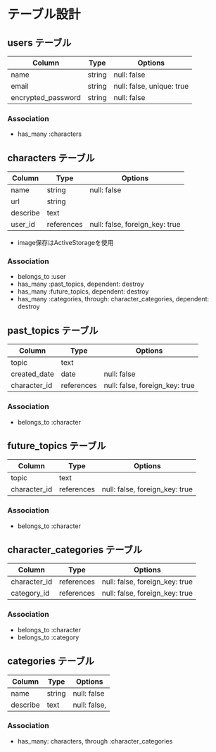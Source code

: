 # テーブル設計

## users テーブル

| Column             | Type   | Options                   |
| ------------------ | ------ | ------------------------- |
| name               | string | null: false               |
| email              | string | null: false, unique: true |
| encrypted_password | string | null: false               |

### Association

- has_many :characters

## characters テーブル

| Column   | Type       | Options                        |
| -------- | ---------- | ------------------------------ |
| name     | string     | null: false                    |
| url      | string     |                                |
| describe | text       |                                |
| user_id  | references | null: false, foreign_key: true |

- image保存はActiveStorageを使用

### Association

- belongs_to :user
- has_many :past_topics, dependent: destroy
- has_many :future_topics, dependent: destroy
- has_many :categories, through: character_categories, dependent: destroy

## past_topics テーブル

| Column       | Type       | Options                        |
| ------------ | ---------- | ------------------------------ |
| topic        | text       |                                |
| created_date | date       | null: false                    |
| character_id | references | null: false, foreign_key: true |

### Association

- belongs_to :character

## future_topics テーブル

| Column       | Type       | Options                        |
| ------------ | ---------- | ------------------------------ |
| topic        | text       |                                |
| character_id | references | null: false, foreign_key: true |

### Association

- belongs_to :character

## character_categories テーブル

| Column       | Type       | Options                        |
| ------------ | ---------- | ------------------------------ |
| character_id | references | null: false, foreign_key: true |
| category_id  | references | null: false, foreign_key: true |

### Association

- belongs_to :character
- belongs_to :category

## categories テーブル

| Column   | Type   | Options      |
| -------- | ------ | ------------ |
| name     | string | null: false  |
| describe | text   | null: false, |

### Association

- has_many: characters, through :character_categories